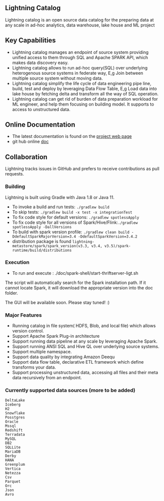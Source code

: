 <!--
Copyright 2023 ZETARIS Pty Ltd

Permission is hereby granted, free of charge, to any person obtaining a copy of this software and
associated documentation files (the "Software"), to deal in the Software without restriction,
including without limitation the rights to use, copy, modify, merge, publish, distribute, sublicense,
and/or sell copies of the Software, and to permit persons to whom the Software is furnished to do so,
subject to the following conditions:

The above copyright notice and this permission notice shall be included in all copies
or substantial portions of the Software.

THE SOFTWARE IS PROVIDED "AS IS", WITHOUT WARRANTY OF ANY KIND, EXPRESS OR IMPLIED,
INCLUDING BUT NOT LIMITED TO THE WARRANTIES OF MERCHANTABILITY, FITNESS FOR A PARTICULAR PURPOSE AND
NONINFRINGEMENT. IN NO EVENT SHALL THE AUTHORS OR COPYRIGHT HOLDERS BE LIABLE FOR ANY CLAIM,
DAMAGES OR OTHER LIABILITY, WHETHER IN AN ACTION OF CONTRACT, TORT OR OTHERWISE, ARISING FROM,
OUT OF OR IN CONNECTION WITH THE SOFTWARE OR THE USE OR OTHER DEALINGS IN THE SOFTWARE.
-->

## Lightning Catalog

Lightning catalog is an open source data catalog for the preparing data at any scale in ad-hoc analytics, data warehouse, lake house and ML project

## Key Capabilities
* Lightning catalog manages an endpoint of source system providing unified access to them  through SQL and Apache SPARK API, which makes data discovery easy.
* Lightning catalog allows to run ad-hoc query(SQL) over underlying heterogenous source systems in federate way, E,g Join between multiple source system without moving data.
* Lightning catalog simplify the life cycle of data engineering pipe line, build, test and deploy by leveraging Data Flow Table, E,g Load data into lake house by fetching delta and transform all the way of SQL operation.
* Lightning catalog can get rid of burden of data preparation workload for ML engineer, and help them focusing on building model. It supports to access to unstructured data.

## Online Documentation
* The latest documentation is found on the [project web page](https://www.zetaris.com/lightning-opensource)
* git hub online [doc](https://github.com/zetaris/lightning-catalog/tree/master/doc/doc)

## Collaboration

Lightning tracks issues in GitHub and prefers to receive contributions as pull requests.


### Building

Lightning is built using Gradle with Java 1.8 or Java 11.

* To invoke a build and run tests: `./gradlew build`
* To skip tests: `./gradlew build -x test -x integrationTest`
* To fix code style for default versions: `./gradlew spotlessApply`
* To fix code style for all versions of Spark/Hive/Flink:`./gradlew spotlessApply -DallVersions`
* To build with spark version profile: `./gradlew clean build -DdefaultSparkMajorVersion=3.4 -DdefaultSparkVersion=3.4.2`  
* distribution package is found `lightning-metastore/spark/spark_version(v3.3, v3.4, v3.5)/spark-runtime/build/distributions`

### Execution

* To run and execute : ./doc/spark-shell/start-thriftserver-ligt.sh

The script will automatically search for the Spark installation path. 
If it cannot locate Spark, it will download the appropriate version into the doc folder.

The GUI will be available soon. Please stay tuned! :)

### Major Features

* Running catalog in file system( HDFS, Blob, and local file) which allows version control.
* Support Apache Spark Plug-in architecture
* Support running data pipeline at any scale by leveraging Apache Spark.
* Support running ANSI SQL and Hive QL over underlying source systems.
* Support multiple namespace.
* Support data quality by integrating Amazon Deequ
* Support data flow table, declarative ETL framework which define transforms your data.
* Support processing unstructured data, accessing all files and their meta data recursively from an endpoint.

### Currently supported data sources (more to be added)
```
DeltaLake
Iceberg
H2
Snowflake
Posstgres
Oracle
Mssql
Redshift
Terradata
MySQL
DB2
SQLLite
MariaDB
Derby
HANA
Greenplum
Vertica
Netezza
Csv
Parquet
Orc
Json
Avro
```
